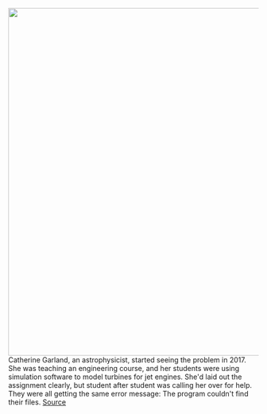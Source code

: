 <img src='https://cdn.vox-cdn.com/thumbor/xZSxqLJ6qFeQo91o8UnL3xqB9Is=/0x0:2048x1365/1200x675/filters:focal(861x520:1187x846)/cdn.vox-cdn.com/uploads/chorus_image/image/69892236/VRG_ILLO_4756_Student_Professor_Folders_Lede.0.jpg' width='700px' /><br/>
Catherine Garland, an astrophysicist, started seeing the problem in 2017. She was teaching an engineering course, and her students were using simulation software to model turbines for jet engines. She'd laid out the assignment clearly, but student after student was calling her over for help. They were all getting the same error message: The program couldn't find their files.
<a href='https://www.theverge.com/22684730/students-file-folder-directory-structure-education-gen-z'> Source <a/>